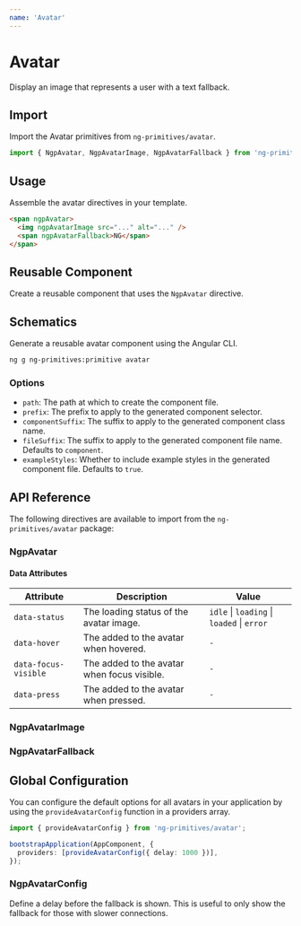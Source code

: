 ```yaml
---
name: 'Avatar'
---
```


# Avatar

Display an image that represents a user with a text fallback.

<docs-example name="avatar"></docs-example>

## Import

Import the Avatar primitives from `ng-primitives/avatar`.

```ts
import { NgpAvatar, NgpAvatarImage, NgpAvatarFallback } from 'ng-primitives/avatar';
```

## Usage

Assemble the avatar directives in your template.

```html
<span ngpAvatar>
  <img ngpAvatarImage src="..." alt="..." />
  <span ngpAvatarFallback>NG</span>
</span>
```

## Reusable Component

Create a reusable component that uses the `NgpAvatar` directive.

<docs-snippet name="avatar"></docs-snippet>

## Schematics

Generate a reusable avatar component using the Angular CLI.

```bash npm
ng g ng-primitives:primitive avatar
```

### Options

- `path`: The path at which to create the component file.
- `prefix`: The prefix to apply to the generated component selector.
- `componentSuffix`: The suffix to apply to the generated component class name.
- `fileSuffix`: The suffix to apply to the generated component file name. Defaults to `component`.
- `exampleStyles`: Whether to include example styles in the generated component file. Defaults to `true`.

## API Reference

The following directives are available to import from the `ng-primitives/avatar` package:

### NgpAvatar

<api-docs name="NgpAvatar"></api-docs>

#### Data Attributes

| Attribute            | Description                                 | Value                                      |
| -------------------- | ------------------------------------------- | ------------------------------------------ |
| `data-status`        | The loading status of the avatar image.     | `idle` \| `loading` \| `loaded` \| `error` |
| `data-hover`         | The added to the avatar when hovered.       | `-`                                        |
| `data-focus-visible` | The added to the avatar when focus visible. | `-`                                        |
| `data-press`         | The added to the avatar when pressed.       | `-`                                        |

### NgpAvatarImage

<api-docs name="NgpAvatarImage"></api-docs>

### NgpAvatarFallback

<api-docs name="NgpAvatarFallback"></api-docs>

## Global Configuration

You can configure the default options for all avatars in your application by using the `provideAvatarConfig` function in a providers array.

```ts
import { provideAvatarConfig } from 'ng-primitives/avatar';

bootstrapApplication(AppComponent, {
  providers: [provideAvatarConfig({ delay: 1000 })],
});
```

### NgpAvatarConfig

<prop-details name="delay" type="number">
  Define a delay before the fallback is shown. This is useful to only show the fallback for those
  with slower connections.
</prop-details>
